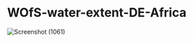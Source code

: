 # WOfS-water-extent-DE-Africa

![Screenshot (1061)](https://github.com/parindapannoon/WOfS-water-extent-DE-Africa/assets/119694198/7188a40c-dac5-4714-99f4-f7080d205e6f)
